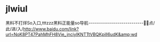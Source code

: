 # jlwiul
黑料不打烊So入口,tttzzz黑料正能量so导航----------------------------👚👚点/此/进/入/http://www.baidu.com/link?url=NoK8PT47PahMhFH8Vie_jnciyIKNTTtVBQKpill6udK&amp;wd
